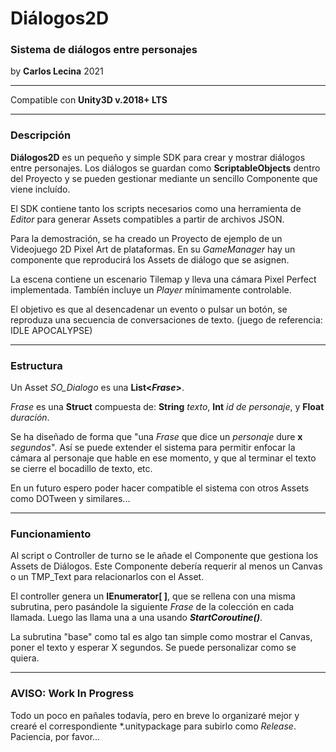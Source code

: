 # Diálogos2D

### Sistema de diálogos entre personajes

by **Carlos Lecina** 2021

------

Compatible con **Unity3D v.2018+ LTS**

------

### Descripción

**Diálogos2D** es un pequeño y simple SDK para crear y mostrar diálogos entre personajes. Los diálogos se guardan como **ScriptableObjects** dentro del Proyecto y se pueden gestionar mediante un sencillo Componente que viene incluído.

El SDK contiene tanto los scripts necesarios como una herramienta de *Editor* para generar Assets compatibles a partir de archivos JSON.

Para la demostración, se ha creado un Proyecto de ejemplo de un Videojuego 2D Pixel Art de plataformas. En su *GameManager* hay un componente que reproducirá los Assets de diálogo que se asignen.

La escena contiene un escenario Tilemap y lleva una cámara Pixel Perfect implementada. Tambíén incluye un *Player* mínimamente controlable.

El objetivo es que al desencadenar un evento o pulsar un botón, se reproduza una secuencia de conversaciones de texto. (juego de referencia: IDLE APOCALYPSE)

------

### Estructura

Un Asset *SO_Dialogo* es una **List<*Frase*>**.

*Frase* es una **Struct** compuesta de:  **String** *texto*, **Int** *id de personaje*, y  **Float** *duración*.

Se ha diseñado de forma que "una *Frase* que dice un *personaje* dure **x** *segundos*". Así se puede extender el sistema para permitir enfocar la cámara al personaje que hable en ese momento, y que al terminar el texto se cierre el bocadillo de texto, etc. 

En un futuro espero poder hacer compatible el sistema con otros Assets como DOTween y similares...

------

### Funcionamiento

Al script o Controller de turno se le añade el Componente que gestiona los Assets de Diálogos. Este Componente debería requerir al menos un Canvas o un TMP_Text para relacionarlos con el Asset.

El controller genera un **IEnumerator[ ]**, que se rellena con una misma subrutina, pero pasándole la siguiente *Frase* de la colección en cada llamada. Luego las llama una a una usando ***StartCoroutine()***.

La subrutina "base" como tal es algo tan simple como mostrar el Canvas, poner el texto y esperar X segundos. Se puede personalizar como se quiera.

------

### AVISO: Work In Progress

Todo un poco en pañales todavía, pero en breve lo organizaré mejor y crearé el correspondiente *.unitypackage para subirlo como *Release*. Paciencia, por favor...